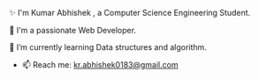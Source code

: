 ✨ I'm Kumar Abhishek , a Computer Science Engineering Student.

🎇 I'm a passionate Web Developer.

🌱 I’m currently learning Data structures and algorithm.

- 📫 Reach me: kr.abhishek0183@gmail.com

<!---
Abhishek07-0302/Abhishek07-0302 is a ✨ special ✨ repository because its `README.md` (this file) appears on your GitHub profile.
You can click the Preview link to take a look at your changes.
--->
